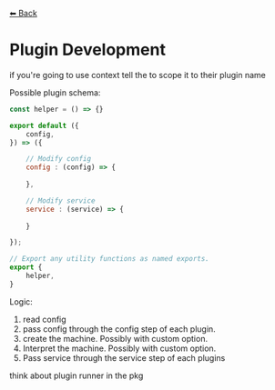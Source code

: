 [⬅ Back](https://github.com/qudo-lucas/state-machine-ui)
# Plugin Development
if you're going to use context tell the to scope it to their plugin name 

Possible plugin schema:
```javascript
const helper = () => {}

export default ({
    config,
}) => ({

    // Modify config
    config : (config) => {
        
    },

    // Modify service
    service : (service) => {
       
    }

});

// Export any utility functions as named exports.
export {
    helper,
}
```

Logic:
1. read config
2. pass config through the config step of each plugin.
3. create the machine. Possibly with custom option.
4. Interpret the machine. Possibly with custom option. 
5. Pass service through the service step of each plugins

think about plugin runner in the pkg
